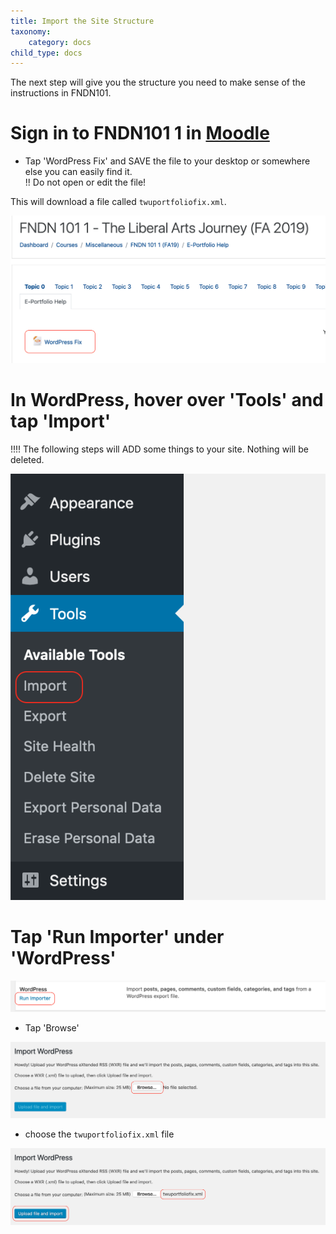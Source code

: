 ```yaml
---
title: Import the Site Structure
taxonomy:
    category: docs
child_type: docs
---
```


The next step will give you the structure you need to make sense of the instructions in FNDN101.

# Sign in to FNDN101 1 in [Moodle](https://learn.twu.ca)

- Tap 'WordPress Fix' and SAVE the file to your desktop or somewhere else you can easily find it.  
!! Do not open or edit the file!  

This will download a file called `twuportfoliofix.xml`.

![](import-1.png)

# In WordPress, hover over 'Tools' and tap 'Import'

!!!! The following steps will ADD some things to your site. Nothing will be deleted.

![](import-2.png)

# Tap 'Run Importer' under 'WordPress'

![](import-3.png)

- Tap 'Browse'

![](import-4.png)

- choose the `twuportfoliofix.xml` file

![](import-5.png)
